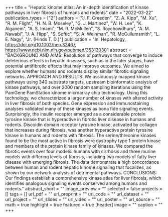 +++
title = "Hepatic kinome atlas: An in-depth identification of kinase pathways in liver fibrosis of humans and rodents"
date = "2022-03-22"
publication_types = ["2"]
authors = ["J. F. Creeden", "Z. A. Kipp", "M. Xu", "R. M. Flight", "H. N. B. Moseley", "G. J. Martinez", "W. H. Lee", "K. Alganem", "A. S. Imami", "M. R. McMullen", "S. Roychowdhury", "A. M. Nawabi", "J. A. Hipp", "S. Softic", "S. A. Weinman", "R. McCullumsmith", "L. E. Nagy", "Jr. {Hinds T. D.}"]
publication = "In: Hepatology, https://doi.org/10.1002/hep.32467, https://www.ncbi.nlm.nih.gov/pubmed/35313030"
abstract = "BACKGROUND AND AIMS: Resolution of pathways that converge to induce deleterious effects in hepatic diseases, such as in the later stages, have potential antifibrotic effects that may improve outcomes. We aimed to explore whether humans and rodents display similar fibrotic signaling networks. APPROACH AND RESULTS: We assiduously mapped kinase pathways using 340 substrate targets, upstream bioinformatic analysis of kinase pathways, and over 2000 random sampling iterations using the PamGene PamStation kinome microarray chip technology. Using this technology, we characterized a large number of kinases with altered activity in liver fibrosis of both species. Gene expression and immunostaining analyses validated many of these kinases as bona fide signaling events. Surprisingly, the insulin receptor emerged as a considerable protein tyrosine kinase that is hyperactive in fibrotic liver disease in humans and rodents. Discoidin domain receptor tyrosine kinase, activated by collagen that increases during fibrosis, was another hyperactive protein tyrosine kinase in humans and rodents with fibrosis. The serine/threonine kinases found to be the most active in fibrosis were dystrophy type 1 protein kinase and members of the protein kinase family of kinases. We compared the fibrotic events over four models: humans with cirrhosis and three murine models with differing levels of fibrosis, including two models of fatty liver disease with emerging fibrosis. The data demonstrate a high concordance between human and rodent hepatic kinome signaling that focalizes, as shown by our network analysis of detrimental pathways. CONCLUSIONS: Our findings establish a comprehensive kinase atlas for liver fibrosis, which identifies analogous signaling events conserved among humans and rodents."
abstract_short = ""
image_preview = ""
selected = false
projects = []
tags = []
url_pdf = ""
url_preprint = ""
url_code = ""
url_dataset = ""
url_project = ""
url_slides = ""
url_video = ""
url_poster = ""
url_source = ""
math = true
highlight = true
featured = true
[header]
image = ""
caption = ""
+++
